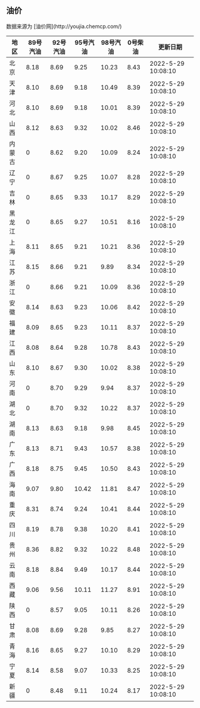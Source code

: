 
<!DOCTYPE html>
<html lang="zh-cn">
<head>
<link href="https://cdn.jsdelivr.net/gh/RookieFanzk/link/github.css" rel="stylesheet">
</head>

<body>
<h2>油价</h2>
<p>数据来源为 [油价网](http://youjia.chemcp.com/) </p>
<table>
<thead>
<tr>
<th>地区</th>
<th>89号汽油</th>
<th>92号汽油</th>
<th>95号汽油</th>
<th>98号汽油</th>
<th>0号柴油</th>
<th>更新日期</th>
</tr>
</thead>
<tbody>
<tr>
<td>北京</td>
<td>8.18</td>
<td>8.69</td>
<td>9.25</td>
<td>10.23</td>
<td>8.43</td>
<td>2022-5-29 10:08:10</td>
</tr>
<tr>
<td>天津</td>
<td>8.10</td>
<td>8.69</td>
<td>9.18</td>
<td>10.49</td>
<td>8.39</td>
<td>2022-5-29 10:08:10</td>
</tr>
<tr>
<td>河北</td>
<td>8.10</td>
<td>8.69</td>
<td>9.18</td>
<td>10.01</td>
<td>8.39</td>
<td>2022-5-29 10:08:10</td>
</tr>
<tr>
<td>山西</td>
<td>8.12</td>
<td>8.63</td>
<td>9.32</td>
<td>10.02</td>
<td>8.46</td>
<td>2022-5-29 10:08:10</td>
</tr>
<tr>
<td>内蒙古</td>
<td>0</td>
<td>8.62</td>
<td>9.20</td>
<td>10.09</td>
<td>8.24</td>
<td>2022-5-29 10:08:10</td>
</tr>
<tr>
<td>辽宁</td>
<td>0</td>
<td>8.67</td>
<td>9.25</td>
<td>10.07</td>
<td>8.28</td>
<td>2022-5-29 10:08:10</td>
</tr>
<tr>
<td>吉林</td>
<td>0</td>
<td>8.65</td>
<td>9.33</td>
<td>10.17</td>
<td>8.29</td>
<td>2022-5-29 10:08:10</td>
</tr>
<tr>
<td>黑龙江</td>
<td>0</td>
<td>8.65</td>
<td>9.27</td>
<td>10.51</td>
<td>8.16</td>
<td>2022-5-29 10:08:10</td>
</tr>
<tr>
<td>上海</td>
<td>8.11</td>
<td>8.65</td>
<td>9.21</td>
<td>10.21</td>
<td>8.36</td>
<td>2022-5-29 10:08:10</td>
</tr>
<tr>
<td>江苏</td>
<td>8.15</td>
<td>8.66</td>
<td>9.21</td>
<td>9.89</td>
<td>8.34</td>
<td>2022-5-29 10:08:10</td>
</tr>
<tr>
<td>浙江</td>
<td>0</td>
<td>8.66</td>
<td>9.21</td>
<td>10.09</td>
<td>8.36</td>
<td>2022-5-29 10:08:10</td>
</tr>
<tr>
<td>安徽</td>
<td>8.14</td>
<td>8.63</td>
<td>9.23</td>
<td>10.06</td>
<td>8.42</td>
<td>2022-5-29 10:08:10</td>
</tr>
<tr>
<td>福建</td>
<td>8.09</td>
<td>8.65</td>
<td>9.23</td>
<td>10.11</td>
<td>8.37</td>
<td>2022-5-29 10:08:10</td>
</tr>
<tr>
<td>江西</td>
<td>8.08</td>
<td>8.64</td>
<td>9.28</td>
<td>10.78</td>
<td>8.43</td>
<td>2022-5-29 10:08:10</td>
</tr>
<tr>
<td>山东</td>
<td>8.10</td>
<td>8.67</td>
<td>9.30</td>
<td>10.02</td>
<td>8.38</td>
<td>2022-5-29 10:08:10</td>
</tr>
<tr>
<td>河南</td>
<td>0</td>
<td>8.70</td>
<td>9.29</td>
<td>9.94</td>
<td>8.37</td>
<td>2022-5-29 10:08:10</td>
</tr>
<tr>
<td>湖北</td>
<td>0</td>
<td>8.70</td>
<td>9.32</td>
<td>10.22</td>
<td>8.37</td>
<td>2022-5-29 10:08:10</td>
</tr>
<tr>
<td>湖南</td>
<td>8.13</td>
<td>8.63</td>
<td>9.18</td>
<td>9.98</td>
<td>8.45</td>
<td>2022-5-29 10:08:10</td>
</tr>
<tr>
<td>广东</td>
<td>8.13</td>
<td>8.71</td>
<td>9.43</td>
<td>10.57</td>
<td>8.38</td>
<td>2022-5-29 10:08:10</td>
</tr>
<tr>
<td>广西</td>
<td>8.18</td>
<td>8.75</td>
<td>9.45</td>
<td>10.50</td>
<td>8.43</td>
<td>2022-5-29 10:08:10</td>
</tr>
<tr>
<td>海南</td>
<td>9.07</td>
<td>9.80</td>
<td>10.42</td>
<td>11.81</td>
<td>8.47</td>
<td>2022-5-29 10:08:10</td>
</tr>
<tr>
<td>重庆</td>
<td>8.31</td>
<td>8.74</td>
<td>9.24</td>
<td>10.41</td>
<td>8.44</td>
<td>2022-5-29 10:08:10</td>
</tr>
<tr>
<td>四川</td>
<td>8.19</td>
<td>8.78</td>
<td>9.38</td>
<td>10.20</td>
<td>8.41</td>
<td>2022-5-29 10:08:10</td>
</tr>
<tr>
<td>贵州</td>
<td>8.36</td>
<td>8.82</td>
<td>9.32</td>
<td>10.22</td>
<td>8.48</td>
<td>2022-5-29 10:08:10</td>
</tr>
<tr>
<td>云南</td>
<td>8.18</td>
<td>8.84</td>
<td>9.49</td>
<td>10.17</td>
<td>8.44</td>
<td>2022-5-29 10:08:10</td>
</tr>
<tr>
<td>西藏</td>
<td>9.06</td>
<td>9.56</td>
<td>10.11</td>
<td>11.27</td>
<td>8.91</td>
<td>2022-5-29 10:08:10</td>
</tr>
<tr>
<td>陕西</td>
<td>0</td>
<td>8.57</td>
<td>9.05</td>
<td>10.11</td>
<td>8.26</td>
<td>2022-5-29 10:08:10</td>
</tr>
<tr>
<td>甘肃</td>
<td>8.08</td>
<td>8.69</td>
<td>9.28</td>
<td>9.85</td>
<td>8.27</td>
<td>2022-5-29 10:08:10</td>
</tr>
<tr>
<td>青海</td>
<td>8.16</td>
<td>8.65</td>
<td>9.27</td>
<td>10.10</td>
<td>8.29</td>
<td>2022-5-29 10:08:10</td>
</tr>
<tr>
<td>宁夏</td>
<td>8.14</td>
<td>8.58</td>
<td>9.07</td>
<td>10.33</td>
<td>8.25</td>
<td>2022-5-29 10:08:10</td>
</tr>
<tr>
<td>新疆</td>
<td>0</td>
<td>8.48</td>
<td>9.11</td>
<td>10.24</td>
<td>8.17</td>
<td>2022-5-29 10:08:10</td>
</tr>
</tbody>
</table>
</body>
</html>
